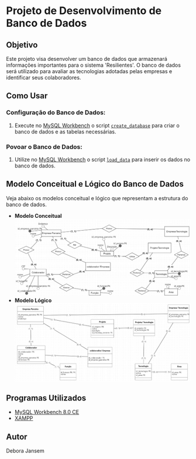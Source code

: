 # Projeto de Desenvolvimento de Banco de Dados

## Objetivo

Este projeto visa desenvolver um banco de dados que armazenará informações importantes para o sistema 'Resilientes'. O banco de dados será utilizado para avaliar as tecnologias adotadas pelas empresas e identificar seus colaboradores.

## Como Usar

### Configuração do Banco de Dados:

1. Execute no [MySQL Workbench](https://www.mysql.com/products/workbench/) o script [`create_database`](./create_database.sql) para criar o banco de dados e as tabelas necessárias.

### Povoar o Banco de Dados:

1. Utilize no [MySQL Workbench](https://www.mysql.com/products/workbench/) o script [`load_data`](load_database.sql) para inserir os dados no banco de dados.

## Modelo Conceitual e Lógico do Banco de Dados

Veja abaixo os modelos conceitual e lógico que representam a estrutura do banco de dados.

- **Modelo Conceitual**
  ![Modelo Conceitual](./fotos/modelo_conceitual.png)
- **Modelo Lógico**
  ![Modelo Logico](./fotos/modelo_logico.png)

## Programas Utilizados

- [MySQL Workbench 8.0 CE](https://www.mysql.com/products/workbench/)
- [XAMPP](https://www.apachefriends.org/index.html)

## Autor
Debora Jansem
